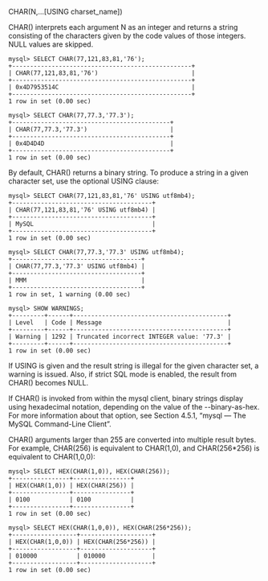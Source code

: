 CHAR(N,...[USING charset_name])

<!-- Though build:dialect it not working -->

CHAR() interprets each argument N as an integer and returns a string consisting of the characters given by the code values of those integers. NULL values are skipped.

```
mysql> SELECT CHAR(77,121,83,81,'76');
+--------------------------------------------------+
| CHAR(77,121,83,81,'76')                          |
+--------------------------------------------------+
| 0x4D7953514C                                     |
+--------------------------------------------------+
1 row in set (0.00 sec)

mysql> SELECT CHAR(77,77.3,'77.3');
+--------------------------------------------+
| CHAR(77,77.3,'77.3')                       |
+--------------------------------------------+
| 0x4D4D4D                                   |
+--------------------------------------------+
1 row in set (0.00 sec)
```

By default, CHAR() returns a binary string. To produce a string in a given character set, use the optional USING clause:

```
mysql> SELECT CHAR(77,121,83,81,'76' USING utf8mb4);
+---------------------------------------+
| CHAR(77,121,83,81,'76' USING utf8mb4) |
+---------------------------------------+
| MySQL                                 |
+---------------------------------------+
1 row in set (0.00 sec)

mysql> SELECT CHAR(77,77.3,'77.3' USING utf8mb4);
+------------------------------------+
| CHAR(77,77.3,'77.3' USING utf8mb4) |
+------------------------------------+
| MMM                                |
+------------------------------------+
1 row in set, 1 warning (0.00 sec)

mysql> SHOW WARNINGS;
+---------+------+-------------------------------------------+
| Level   | Code | Message                                   |
+---------+------+-------------------------------------------+
| Warning | 1292 | Truncated incorrect INTEGER value: '77.3' |
+---------+------+-------------------------------------------+
1 row in set (0.00 sec)
```

If USING is given and the result string is illegal for the given character set, a warning is issued. Also, if strict SQL mode is enabled, the result from CHAR() becomes NULL.

If CHAR() is invoked from within the mysql client, binary strings display using hexadecimal notation, depending on the value of the --binary-as-hex. For more information about that option, see Section 4.5.1, “mysql — The MySQL Command-Line Client”.

CHAR() arguments larger than 255 are converted into multiple result bytes. For example, CHAR(256) is equivalent to CHAR(1,0), and CHAR(256*256) is equivalent to CHAR(1,0,0):

```
mysql> SELECT HEX(CHAR(1,0)), HEX(CHAR(256));
+----------------+----------------+
| HEX(CHAR(1,0)) | HEX(CHAR(256)) |
+----------------+----------------+
| 0100           | 0100           |
+----------------+----------------+
1 row in set (0.00 sec)

mysql> SELECT HEX(CHAR(1,0,0)), HEX(CHAR(256*256));
+------------------+--------------------+
| HEX(CHAR(1,0,0)) | HEX(CHAR(256*256)) |
+------------------+--------------------+
| 010000           | 010000             |
+------------------+--------------------+
1 row in set (0.00 sec)
```
